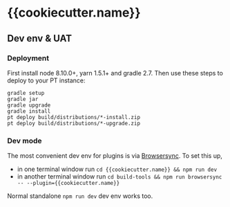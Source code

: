 # {{cookiecutter.name}}

## Dev env & UAT

### Deployment
First install node 8.10.0+, yarn 1.5.1+ and gradle 2.7.
Then use these steps to deploy to your PT instance:
```
gradle setup
gradle jar
gradle upgrade
gradle install
pt deploy build/distributions/*-install.zip
pt deploy build/distributions/*-upgrade.zip
```

### Dev mode
The most convenient dev env for plugins is via [Browsersync](https://github.com/egis/build-tools/#browsersync). 
To set this up,
* in one terminal window run `cd {{cookiecutter.name}} && npm run dev`
* in another terminal window run `cd build-tools && npm run browsersync -- --plugin={{cookiecutter.name}}`

Normal standalone `npm run dev` dev env works too.